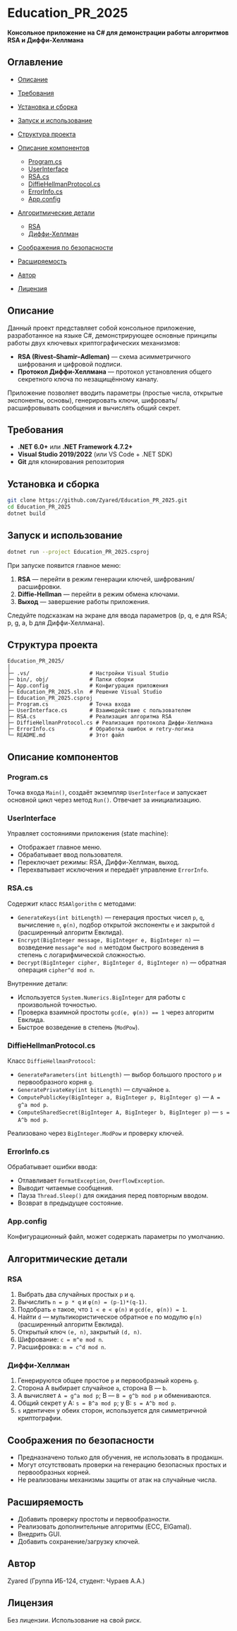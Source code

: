 # Education\_PR\_2025

**Консольное приложение на C# для демонстрации работы алгоритмов RSA и Диффи-Хеллмана**

## Оглавление

* [Описание](#описание)
* [Требования](#требования)
* [Установка и сборка](#установка-и-сборка)
* [Запуск и использование](#запуск-и-использование)
* [Структура проекта](#структура-проекта)
* [Описание компонентов](#описание-компонентов)

  * [Program.cs](#programcs)
  * [UserInterface](#userinterface)
  * [RSA.cs](#rsa.cs)
  * [DiffieHellmanProtocol.cs](#diffiehellmanprotocolcs)
  * [ErrorInfo.cs](#errorinfocs)
  * [App.config](#appconfig)
* [Алгоритмические детали](#алгоритмические-детали)

  * [RSA](#rsa)
  * [Диффи-Хеллман](#диффи-хеллман)
* [Соображения по безопасности](#соображения-по-безопасности)
* [Расширяемость](#расширяемость)
* [Автор](#автор)
* [Лицензия](#лицензия)

## Описание

Данный проект представляет собой консольное приложение, разработанное на языке C#, демонстрирующее основные принципы работы двух ключевых криптографических механизмов:

* **RSA (Rivest–Shamir–Adleman)** — схема асимметричного шифрования и цифровой подписи.
* **Протокол Диффи-Хеллмана** — протокол установления общего секретного ключа по незащищённому каналу.

Приложение позволяет вводить параметры (простые числа, открытые экспоненты, основы), генерировать ключи, шифровать/расшифровывать сообщения и вычислять общий секрет.

## Требования

* **.NET 6.0+** или **.NET Framework 4.7.2+**
* **Visual Studio 2019/2022** (или VS Code + .NET SDK)
* **Git** для клонирования репозитория

## Установка и сборка

```bash
git clone https://github.com/Zyared/Education_PR_2025.git
cd Education_PR_2025
dotnet build
```

## Запуск и использование

```bash
dotnet run --project Education_PR_2025.csproj
```

При запуске появится главное меню:

1. **RSA** — перейти в режим генерации ключей, шифрования/расшифровки.
2. **Diffie-Hellman** — перейти в режим обмена ключами.
3. **Выход** — завершение работы приложения.

Следуйте подсказкам на экране для ввода параметров (p, q, e для RSA; p, g, a, b для Диффи-Хеллмана).

## Структура проекта

```
Education_PR_2025/
│
├─ .vs/                   # Настройки Visual Studio
├─ bin/, obj/             # Папки сборки
├─ App.config             # Конфигурация приложения
├─ Education_PR_2025.sln  # Решение Visual Studio
├─ Education_PR_2025.csproj
├─ Program.cs             # Точка входа
├─ UserInterface.cs       # Взаимодействие с пользователем
├─ RSA.cs                 # Реализация алгоритма RSA
├─ DiffieHellmanProtocol.cs # Реализация протокола Диффи-Хеллмана
├─ ErrorInfo.cs           # Обработка ошибок и retry-логика
└─ README.md              # Этот файл
```

## Описание компонентов

### Program.cs

Точка входа `Main()`, создаёт экземпляр `UserInterface` и запускает основной цикл через метод `Run()`. Отвечает за инициализацию.

### UserInterface

Управляет состояниями приложения (state machine):

* Отображает главное меню.
* Обрабатывает ввод пользователя.
* Переключает режимы: RSA, Диффи-Хеллман, выход.
* Перехватывает исключения и передаёт управление `ErrorInfo`.

### RSA.cs

Содержит класс `RSAAlgorithm` с методами:

* `GenerateKeys(int bitLength)` — генерация простых чисел `p`, `q`, вычисление `n`, `φ(n)`, подбор открытой экспоненты `e` и закрытой `d` (расширенный алгоритм Евклида).
* `Encrypt(BigInteger message, BigInteger e, BigInteger n)` — возведение `message^e mod n` методом быстрого возведения в степень с логарифмической сложностью.
* `Decrypt(BigInteger cipher, BigInteger d, BigInteger n)` — обратная операция `cipher^d mod n`.

Внутренние детали:

* Используется `System.Numerics.BigInteger` для работы с произвольной точностью.
* Проверка взаимной простоты `gcd(e, φ(n)) == 1` через алгоритм Евклида.
* Быстрое возведение в степень (`ModPow`).

### DiffieHellmanProtocol.cs

Класс `DiffieHellmanProtocol`:

* `GenerateParameters(int bitLength)` — выбор большого простого `p` и первообразного корня `g`.
* `GeneratePrivateKey(int bitLength)` — случайное `a`.
* `ComputePublicKey(BigInteger a, BigInteger p, BigInteger g)` — `A = g^a mod p`.
* `ComputeSharedSecret(BigInteger A, BigInteger b, BigInteger p)` — `s = A^b mod p`.

Реализовано через `BigInteger.ModPow` и проверку ключей.

### ErrorInfo.cs

Обрабатывает ошибки ввода:

* Отлавливает `FormatException`, `OverflowException`.
* Выводит читаемые сообщения.
* Пауза `Thread.Sleep()` для ожидания перед повторным вводом.
* Возврат в предыдущее состояние.

### App.config

Конфигурационный файл, может содержать параметры по умолчанию.

## Алгоритмические детали

### RSA

1. Выбрать два случайных простых `p` и `q`.
2. Вычислить `n = p * q` и `φ(n) = (p-1)*(q-1)`.
3. Подобрать `e` такое, что `1 < e < φ(n)` и `gcd(e, φ(n)) = 1`.
4. Найти `d` — мультикористическое обратное `e` по модулю `φ(n)` (расширенный алгоритм Евклида).
5. Открытый ключ `(e, n)`, закрытый `(d, n)`.
6. Шифрование: `c = m^e mod n`.
7. Расшифровка: `m = c^d mod n`.

### Диффи-Хеллман

1. Генерируются общее простое `p` и первообразный корень `g`.
2. Сторона A выбирает случайное `a`, сторона B — `b`.
3. A вычисляет `A = g^a mod p`; B — `B = g^b mod p` и обмениваются.
4. Общий секрет у A: `s = B^a mod p`; у B: `s = A^b mod p`.
5. `s` идентичен у обеих сторон, используется для симметричной криптографии.

## Соображения по безопасности

* Предназначено только для обучения, не использовать в продакшн.
* Могут отсутствовать проверки на генерацию безопасных простых и первообразных корней.
* Не реализованы механизмы защиты от атак на случайные числа.

## Расширяемость

* Добавить проверку простоты и первообразности.
* Реализовать дополнительные алгоритмы (ECC, ElGamal).
* Внедрить GUI.
* Добавить сохранение/загрузку ключей.

## Автор

Zyared (Группа ИБ-124, студент: Чураев А.А.)

## Лицензия

Без лицензии. Использование на свой риск.

